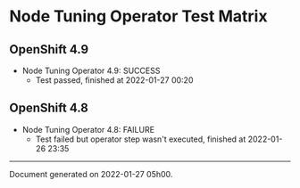 
Node Tuning Operator Test Matrix
================================

OpenShift 4.9
-------------



* Node Tuning Operator 4.9: SUCCESS
  - Test passed, finished at 2022-01-27 00:20

OpenShift 4.8
-------------



* Node Tuning Operator 4.8: FAILURE
  - Test failed but operator step wasn't executed, finished at 2022-01-26 23:35

---
Document generated on 2022-01-27 05h00.
